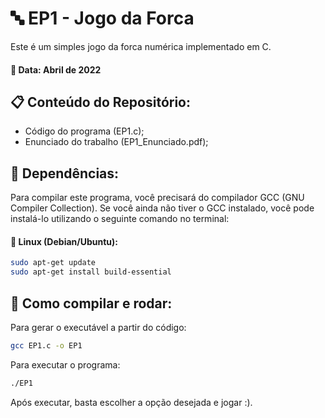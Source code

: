 # 🔤 EP1 - Jogo da Forca

Este é um simples jogo da forca numérica implementado em C.

#### 📅 Data: Abril de 2022

## 📋 Conteúdo do Repositório:
- Código do programa (EP1.c);
- Enunciado do trabalho (EP1_Enunciado.pdf);

## 🔗 Dependências:
Para compilar este programa, você precisará do compilador GCC (GNU Compiler Collection). Se você ainda não tiver o GCC instalado, você pode instalá-lo utilizando o seguinte comando no terminal:

#### 🐧 Linux (Debian/Ubuntu):

```bash
sudo apt-get update
sudo apt-get install build-essential
```

## 🔧 Como compilar e rodar:
Para gerar o executável a partir do código:
```bash
gcc EP1.c -o EP1
```
Para executar o programa:
```bash
./EP1
```
Após executar, basta escolher a opção desejada e jogar :).